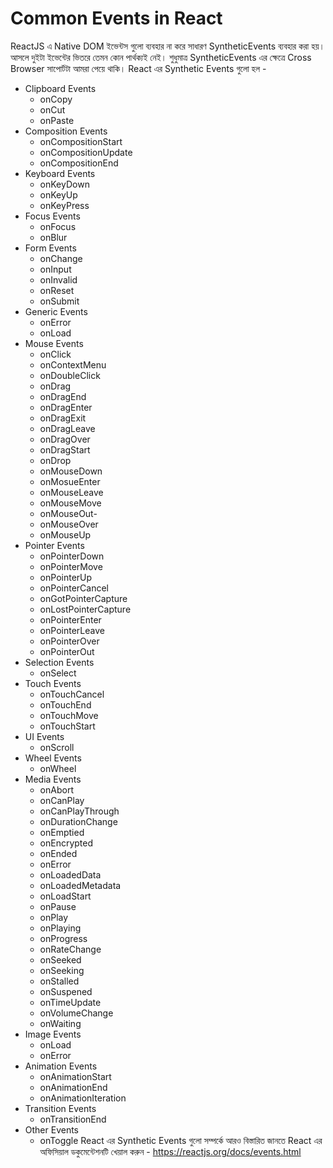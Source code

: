 # Common Events in React

ReactJS এ Native DOM ইভেন্টস গুলো ব্যবহার না করে সাধারণ SyntheticEvents ব্যবহার করা হয়। আসলে দুইটা ইভেন্টের ভিতরে তেমন কোন পার্থক্যই নেই। শুধুমাত্র SyntheticEvents এর ক্ষেত্রে Cross Browser সাপোর্টটা আমরা পেয়ে থাকি। React এর Synthetic Events গুলো হল -

- Clipboard Events
  - onCopy
  - onCut
  - onPaste
- Composition Events
  - onCompositionStart
  - onCompositionUpdate
  - onCompositionEnd
- Keyboard Events
  - onKeyDown
  - onKeyUp
  - onKeyPress
- Focus Events
  - onFocus
  - onBlur
- Form Events
  - onChange
  - onInput
  - onInvalid
  - onReset
  - onSubmit
- Generic Events
  - onError
  - onLoad
- Mouse Events
  - onClick
  - onContextMenu
  - onDoubleClick
  - onDrag
  - onDragEnd
  - onDragEnter
  - onDragExit
  - onDragLeave
  - onDragOver
  - onDragStart
  - onDrop
  - onMouseDown
  - onMosueEnter
  - onMouseLeave
  - onMouseMove
  - onMouseOut- 
  - onMouseOver
  - onMouseUp
- Pointer Events
  - onPointerDown
  - onPointerMove
  - onPointerUp
  - onPointerCancel
  - onGotPointerCapture
  - onLostPointerCapture
  - onPointerEnter
  - onPointerLeave
  - onPointerOver
  - onPointerOut
- Selection Events
  - onSelect
- Touch Events
  - onTouchCancel
  - onTouchEnd
  - onTouchMove
  - onTouchStart
- UI Events
  - onScroll
- Wheel Events
  - onWheel
- Media Events
  - onAbort
  - onCanPlay
  - onCanPlayThrough
  - onDurationChange
  - onEmptied
  - onEncrypted
  - onEnded
  - onError
  - onLoadedData
  - onLoadedMetadata
  - onLoadStart
  - onPause
  - onPlay
  - onPlaying
  - onProgress
  - onRateChange
  - onSeeked
  - onSeeking
  - onStalled
  - onSuspened
  - onTimeUpdate
  - onVolumeChange
  - onWaiting
- Image Events
  - onLoad
  - onError
- Animation Events
  - onAnimationStart
  - onAnimationEnd
  - onAnimationIteration
- Transition Events
  - onTransitionEnd
- Other Events
  - onToggle
React এর Synthetic Events গুলো সম্পর্কে আরও বিস্তারিত জানতে React এর অফিসিয়াল ডকুমেন্টেশনটি খেয়াল করুন - https://reactjs.org/docs/events.html


